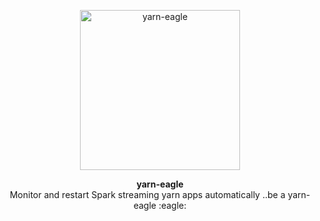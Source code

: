 <p align="center">
  <img src="https://github.com/vnayk7/yarn-eagle/blob/master/yarn-eagle.jpg" width="256" title="yarn-eagle">
</p>
<p align="center">
  <b>yarn-eagle</b><br />
  Monitor and restart Spark streaming yarn apps automatically ..be a yarn-eagle :eagle:
</p>


